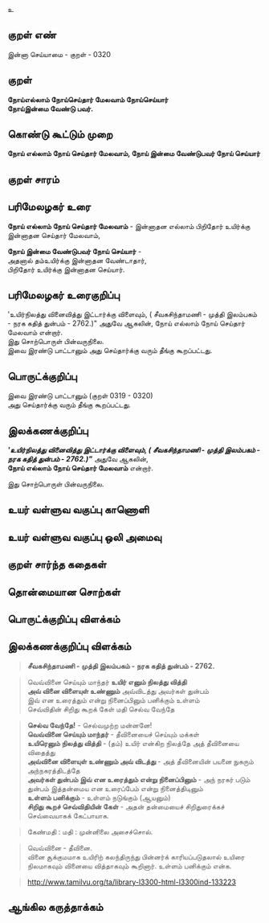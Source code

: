 உ

## குறள் எண் 

இன்னா செய்யாமை - குறள் - 0320  

## குறள் 

**நோய்எல்லாம் நோய்செய்தார் மேலவாம் நோய்செய்யார்  
நோய்இன்மை வேண்டு பவர்.**

## கொண்டு கூட்டும் முறை

**நோய் எல்லாம் நோய் செய்தார் மேலவாம், நோய் இன்மை வேண்டுபவர் நோய் செய்யார்**

## குறள் சாரம் 


## பரிமேலழகர் உரை

**நோய் எல்லாம் நோய் செய்தார் மேலவாம்** - இன்னாதன எல்லாம் பிறிதோர் உயிர்க்கு இன்னாதன செய்தார் மேலவாம்,   

**நோய் இன்மை வேண்டுபவர் நோய் செய்யார்** -   
அதனால் தம்உயிர்க்கு இன்னாதன வேண்டாதார்,   
பிறிதோர் உயிர்க்கு இன்னாதன செய்யார்.   

## பரிமேலழகர் உரைகுறிப்பு   

'உயிர்நிலத்து வினைவித்து இட்டார்க்கு விளைவும், ( சீவகசிந்தாமணி - முத்தி இலம்பகம் - நரக கதித் துன்பம் - 2762.)" அதுவே ஆகலின், நோய் எல்லாம் நோய் செய்தார் மேலவாம் என்றார்.   
இது சொற்பொருள் பின்வருநிலை.   
இவை இரண்டு பாட்டானும் அது செய்தார்க்கு வரும் தீங்கு கூறப்பட்டது.   

## பொருட்க்குறிப்பு 

இவை இரண்டு பாட்டானும் (குறள் 0319 - 0320)   
அது செய்தார்க்கு வரும் தீங்கு கூறப்பட்டது.   

## இலக்கணக்குறிப்பு  

_**'உயிர்நிலத்து வினைவித்து இட்டார்க்கு விளைவும், ( சீவகசிந்தாமணி - முத்தி இலம்பகம் - நரக கதித் துன்பம் - 2762.)"**_ அதுவே ஆகலின்,   
**நோய் எல்லாம் நோய் செய்தார் மேலவாம்** என்றார்.  

இது சொற்பொருள் பின்வருநிலை.   

## உயர் வள்ளுவ வகுப்பு காணொளி


## உயர் வள்ளுவ வகுப்பு ஒலி அமைவு 

 
## குறள் சார்ந்த கதைகள் 


## தொன்மையான சொற்கள்


## பொருட்க்குறிப்பு விளக்கம்


## இலக்கணக்குறிப்பு விளக்கம்

>**சீவகசிந்தாமணி - முத்தி இலம்பகம் - நரக கதித் துன்பம் - 2762.** 	

>வெவ்வினை செய்யும் மாந்தர் **உயிர் எனும் நிலத்து வித்தி  
>அவ் வினை விளையுள் உண்ணும்** அவ்விடத்து அவர்கள் துன்பம்  
>இவ் என உரைத்தும் என்று நினைப்பினும் பனிக்கும் உள்ளம்  
>செவ்விதின் சிறிது கூறக் கேள் மதி செல்வ வேந்தே  

>**செல்வ வேந்தே!** - செல்வமுற்ற மன்னனே!  
>**வெவ்வினை செய்யும் மாந்தர்** - தீவினையைச் செய்யும் மக்கள்  
>**உயிரெனும் நிலத்து வித்தி** - (தம்) உயிர் என்கிற நிலத்தே அத் தீவினையை விதைத்து  
>**அவ்வினை விளையுள் உண்ணும் அவ் விடத்து** - அத் தீவினையின் பயனை நுகரும் அந்நகரத்திடத்தே   
>**அவர்கள் துன்பம் இவ் என உரைத்தும் என்று நினைப்பினும்** - அந் நரகர் படும் துன்பம் இத்தன்மைய என உரைப்பேம் என்று நினைத்திடினும்   
>**உள்ளம் பனிக்கும்** - உள்ளம் நடுங்கும் (ஆயனும்)   
>**சிறிது கூறச் செவ்விதியின் கேள்** - அதன் தன்மையைச் சிறிதுரைக்கச் செவ்வையாகக் கேட்பாயாக.  

>கேண்மதி : மதி : முன்னிலை அசைச்சொல்.

>வெவ்வினை - தீவினை.   
>வினை சூக்குமமாக உயிரிற் கலந்திருந்து பின்னர்க் காரியப்படுதலால் உயிரை நிலமாகவும் வினையை வித்தாகவும் கூறினார். உள்ளம் பனிக்கும் என்க.  

>http://www.tamilvu.org/ta/library-l3300-html-l3300ind-133223

## ஆங்கில கருத்தாக்கம் 


